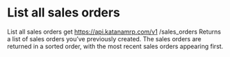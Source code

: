 # List all sales orders

List all sales orders get https://api.katanamrp.com/v1 /sales_orders Returns a list of
sales orders you’ve previously created. The sales orders are returned in a sorted order,
with the most recent sales orders appearing first.
